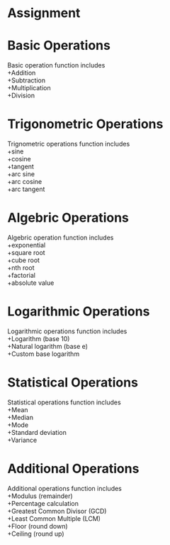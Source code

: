 # Assignment
# Basic Operations
Basic operation function includes \
+Addition \
+Subtraction \
+Multiplication\
+Division
# Trigonometric Operations 
Trignometric operations function includes\
+sine \
+cosine\
+tangent\
+arc sine\
+arc cosine\
+arc tangent
# Algebric Operations 
Algebric operation function includes\
+exponential\
+square root\
+cube root\
+nth root\
+factorial \
+absolute value
# Logarithmic Operations 
Logarithmic operations function includes\
+Logarithm (base 10)\
+Natural logarithm (base e)\
+Custom base logarithm
# Statistical Operations
Statistical operations function includes\
+Mean\
+Median\
+Mode\
+Standard deviation\
+Variance
# Additional Operations
Additional operations function includes\
+Modulus (remainder)\
+Percentage calculation\
+Greatest Common Divisor (GCD)\
+Least Common Multiple (LCM)\
+Floor (round down)\
+Ceiling (round up)



